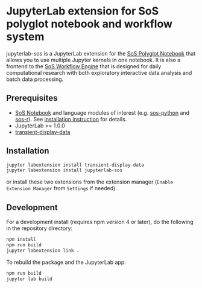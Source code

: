 # JupyterLab extension for SoS polyglot notebook and workflow system

jupyterlab-sos is a JupyterLab extension for the [SoS Polyglot Notebook](https://vatlab.github.io/sos-docs/) that allows you to use multiple Jupyter kernels in one notebook. It is also a frontend to the [SoS Workflow Engine](https://github.com/vatlab/SoS) that is designed for daily computational research with both exploratory interactive data analysis and batch data processing.

## Prerequisites

* [SoS Notebook](https://github.com/vatlab/sos-notebook) and language modules of interest (e.g. [sos-python](https://github.com/vatlab/sos-python) and [sos-r](https://github.com/vatlab/sos-notebook)). See [installation instruction](https://vatlab.github.io/sos-docs/running.html) for details.
* JupyterLab >= 1.0.0
* [transient-display-data](https://github.com/vatlab/transient-display-data)

## Installation

```bash
jupyter labextension install transient-display-data
jupyter labextension install jupyterlab-sos
```
or install these two extensions from the extension manager (`Enable Extension Manager` from `Settings` if needed).

## Development
  
For a development install (requires npm version 4 or later), do the following in the repository directory:

```bash
npm install
npm run build
jupyter labextension link .
```

To rebuild the package and the JupyterLab app:

```bash
npm run build
jupyter lab build
```

